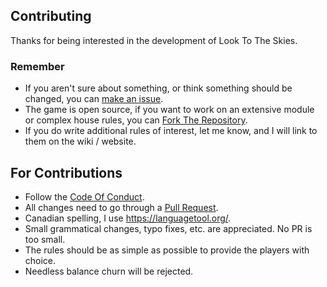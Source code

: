 ## Contributing
Thanks for being interested in the development of Look To The Skies. 

### Remember
* If you aren't sure about something, or think something should be changed, you can [make an issue](https://github.com/bombasticSlacks/Aspirant/issues/new/choose).
* The game is open source, if you want to work on an extensive module or complex house rules, you can [Fork The Repository](https://github.com/bombasticSlacks/Aspirant/fork).
* If you do write additional rules of interest, let me know, and I will link to them on the wiki / website.

## For Contributions
* Follow the [Code Of Conduct](https://github.com/bombasticSlacks/Aspirant/blob/main/CODE_OF_CONDUCT).
* All changes need to go through a [Pull Request](https://github.com/bombasticSlacks/Aspirant/compare).
* Canadian spelling, I use https://languagetool.org/.
* Small grammatical changes, typo fixes, etc. are appreciated. No PR is too small.
* The rules should be as simple as possible to provide the players with choice.
* Needless balance churn will be rejected.
